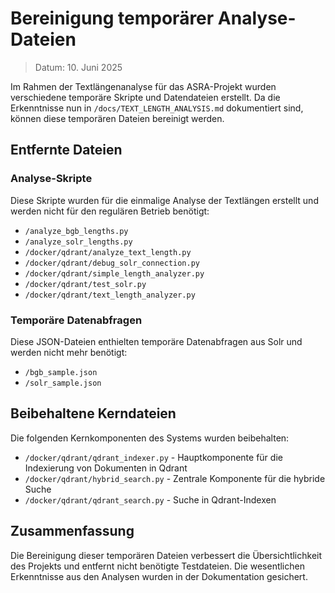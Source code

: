 # Bereinigung temporärer Analyse-Dateien

> Datum: 10. Juni 2025

Im Rahmen der Textlängenanalyse für das ASRA-Projekt wurden verschiedene temporäre Skripte und Datendateien erstellt. Da die Erkenntnisse nun in `/docs/TEXT_LENGTH_ANALYSIS.md` dokumentiert sind, können diese temporären Dateien bereinigt werden.

## Entfernte Dateien

### Analyse-Skripte

Diese Skripte wurden für die einmalige Analyse der Textlängen erstellt und werden nicht für den regulären Betrieb benötigt:

- `/analyze_bgb_lengths.py`
- `/analyze_solr_lengths.py`
- `/docker/qdrant/analyze_text_length.py`
- `/docker/qdrant/debug_solr_connection.py`
- `/docker/qdrant/simple_length_analyzer.py`
- `/docker/qdrant/test_solr.py`
- `/docker/qdrant/text_length_analyzer.py`

### Temporäre Datenabfragen

Diese JSON-Dateien enthielten temporäre Datenabfragen aus Solr und werden nicht mehr benötigt:

- `/bgb_sample.json`
- `/solr_sample.json`

## Beibehaltene Kerndateien

Die folgenden Kernkomponenten des Systems wurden beibehalten:

- `/docker/qdrant/qdrant_indexer.py` - Hauptkomponente für die Indexierung von Dokumenten in Qdrant
- `/docker/qdrant/hybrid_search.py` - Zentrale Komponente für die hybride Suche
- `/docker/qdrant/qdrant_search.py` - Suche in Qdrant-Indexen

## Zusammenfassung

Die Bereinigung dieser temporären Dateien verbessert die Übersichtlichkeit des Projekts und entfernt nicht benötigte Testdateien. Die wesentlichen Erkenntnisse aus den Analysen wurden in der Dokumentation gesichert.
